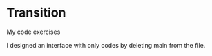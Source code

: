 # Transition
My code exercises

I designed an interface with only codes by deleting main from the file.
